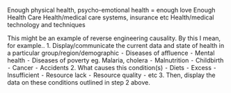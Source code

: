 Enough physical health, psycho-emotional health = enough love 
Enough Health Care Health/medical care systems, insurance etc 
Health/medical technology and techniques

This might be an example of reverse engineering causality. By this I mean, for example..
	1.	Display/communicate the current data and state of health in a particular group/region/demographic
	⁃	Diseases of affluence
	⁃	Mental health
	⁃	Diseases of poverty eg. Malaria, cholera
	⁃	Malnutrition
	⁃	Childbirth
	⁃	Cancer
	⁃	Accidents
	2.	What causes this condition(s)
	⁃	Diets
	⁃	Excess
	⁃	Insufficient
	⁃	Resource lack
	⁃	Resource quality
	⁃	etc
	3.	Then, display the data on these conditions outlined in step 2 above.
